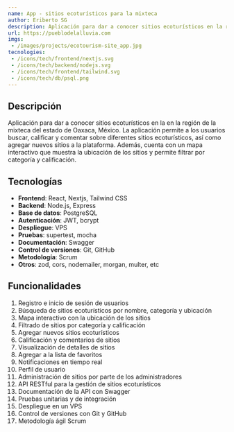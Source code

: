 ```yaml
---
name: App - sitios ecoturísticos para la mixteca
author: Eriberto SG
description: Aplicación para dar a conocer sitios ecoturísticos en la región de la mixteca del estado de Oaxaca, México.
url: https://pueblodelalluvia.com
imgs: 
 - /images/projects/ecotourism-site_app.jpg
tecnologies: 
 - /icons/tech/frontend/nextjs.svg
 - /icons/tech/backend/nodejs.svg
 - /icons/tech/frontend/tailwind.svg
 - /icons/tech/db/psql.png
---
```


## Descripción
Aplicación para dar a conocer sitios ecoturísticos en la en la región de la mixteca del estado de Oaxaca, México. La aplicación permite a los usuarios buscar, calificar y comentar sobre diferentes sitios ecoturísticos, así como agregar nuevos sitios a la plataforma. Además, cuenta con un mapa interactivo que muestra la ubicación de los sitios y permite filtrar por categoría y calificación.
## Tecnologías
- **Frontend**: React, Nextjs, Tailwind CSS
- **Backend**: Node.js, Express
- **Base de datos**: PostgreSQL
- **Autenticación**: JWT, bcrypt
- **Despliegue**: VPS
- **Pruebas**: supertest, mocha
- **Documentación**: Swagger
- **Control de versiones**: Git, GitHub
- **Metodología**: Scrum
- **Otros**: zod, cors, nodemailer, morgan, multer, etc
## Funcionalidades
1. Registro e inicio de sesión de usuarios
2. Búsqueda de sitios ecoturísticos por nombre, categoría y ubicación
3. Mapa interactivo con la ubicación de los sitios
4. Filtrado de sitios por categoría y calificación
5. Agregar nuevos sitios ecoturísticos
6. Calificación y comentarios de sitios
7. Visualización de detalles de sitios
8. Agregar a la lista de favoritos
9. Notificaciones en tiempo real
10. Perfil de usuario
11. Administración de sitios por parte de los administradores
12. API RESTful para la gestión de sitios ecoturísticos
13. Documentación de la API con Swagger
14. Pruebas unitarias y de integración
15. Despliegue en un VPS
16. Control de versiones con Git y GitHub
17. Metodología ágil Scrum
